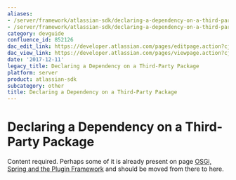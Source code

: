 ```yaml
---
aliases:
- /server/framework/atlassian-sdk/declaring-a-dependency-on-a-third-party-package-852126.html
- /server/framework/atlassian-sdk/declaring-a-dependency-on-a-third-party-package-852126.md
category: devguide
confluence_id: 852126
dac_edit_link: https://developer.atlassian.com/pages/editpage.action?cjm=wozere&pageId=852126
dac_view_link: https://developer.atlassian.com/pages/viewpage.action?cjm=wozere&pageId=852126
date: '2017-12-11'
legacy_title: Declaring a Dependency on a Third-Party Package
platform: server
product: atlassian-sdk
subcategory: other
title: Declaring a Dependency on a Third-Party Package
---
```

# Declaring a Dependency on a Third-Party Package

Content required. Perhaps some of it is already present on page [OSGi, Spring and the Plugin Framework](/server/framework/atlassian-sdk/osgi-spring-and-the-plugin-framework) and should be moved from there to here.















































































































































